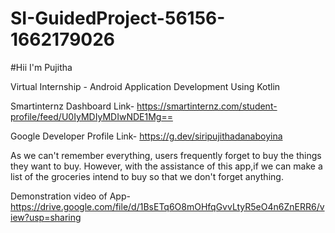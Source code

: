 # SI-GuidedProject-56156-1662179026
#Hii I'm Pujitha

Virtual Internship - Android Application Development Using Kotlin

Smartinternz Dashboard Link- https://smartinternz.com/student-profile/feed/U0IyMDIyMDIwNDE1Mg==

Google Developer Profile Link- https://g.dev/siripujithadanaboyina 

As we can't remember everything, users frequently forget to buy the things they want to buy. However, with the assistance of this app,if we can make a list of the groceries intend to buy so that we don't forget anything.

Demonstration video of App- https://drive.google.com/file/d/1BsETq6O8mOHfqGvvLtyR5eO4n6ZnERR6/view?usp=sharing
